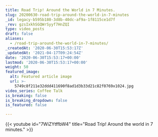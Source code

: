 ```yaml
---
title: Road Trip! Around the World in 7 Minutes.
slug: 20200630-road-trip-around-the-world-in-7-minutes
_id: legacy-b595b180-3d8b-40dc-af9a-1f8115ce1d7f
_rev: gzsIxkhSGQWrSyyf7HnZQI
type: video_posts
draft: false
aliases:
  - /road-trip-around-the-world-in-7-minutes/
_createdAt: '2020-06-30T15:53:17Z'
_updatedAt: '2021-04-17T09:24:54Z'
date: '2020-06-30T15:53:17+00:00'
lastmod: '2020-06-30T15:53:17+00:00'
weight: 50
featured_image:
  alt: Featured article image
  url: >-
    5749c8f211e32ddd411690f8ad1d3b33d21c82f0769x1024.jpg
video_series: Coffee Talk
is_breaking: false
is_breaking_dropdown: false
is_featured: false

---
```

{{< youtube id="7WiZYtffbW4" title="Road Trip! Around the world in 7 minutes." >}}